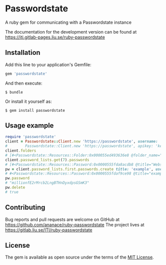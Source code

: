 # Passwordstate

A ruby gem for communicating with a Passwordstate instance

The documentation for the development version can be found at https://iti.gitlab-pages.liu.se/ruby-passwordstate

## Installation

Add this line to your application's Gemfile:

```ruby
gem 'passwordstate'
```

And then execute:

    $ bundle

Or install it yourself as:

    $ gem install passwordstate

## Usage example

```ruby
require 'passwordstate'
client = Passwordstate::Client.new 'https://passwordstate', username: 'user', password: 'password'
#        Passwordstate::Client.new 'https://passwordstate', apikey: 'key'
client.folders
# [#<Passwordstate::Resources::Folder:0x000055ed493636e8 @folder_name="Example", @folder_id=2, @tree_path="\\Example">, #<Passwordstate::Resources::Folder:0x000055ed49361fa0 @folder_name="Folder", @folder_id=3, @tree_path="\\Example\\Folder">]
client.password_lists.get(7).passwords
# [#<Passwordstate::Resources::Password:0x0000555fda8acdb8 @title="Webserver1", @user_name="test_web_account", @account_type_id=0, @password="[ REDACTED ]", @allow_export=false, @password_id=2>, #<Passwordstate::Resources::Password:0x0000555fda868640 @title="Webserver2", @user_name="test_web_account2", @account_type_id=0, @password="[ REDACTED ]", @allow_export=false, @password_id=3>, #<Passwordstate::Resources::Password:0x0000555fda84da48 @title="Webserver3", @user_name="test_web_account3", @account_type_id=0, @password="[ REDACTED ]", @allow_export=false, @password_id=4>]
pw = client.password_lists.first.passwords.create title: 'example', user_name: 'someone', generate_password: true
# #<Passwordstate::Resources::Password:0x0000555fdaf9ce98 @title="example", @user_name="someone", @account_type_id=0, @password="[ REDACTED ]", @allow_export=true, @password_id=12, @generate_password=true, @password_list_id=6>
pw.password
# "millionfE2rMrcb2LngBTHnDyxdpsGSmK3"
pw.delete
# true
```

## Contributing

Bug reports and pull requests are welcome on GitHub at https://github.com/ananace/ruby-passwordstate
The project lives at https://gitlab.liu.se/ITI/ruby-passwordstate

## License

The gem is available as open source under the terms of the [MIT License](https://opensource.org/licenses/MIT).
